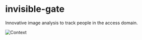 # invisible-gate
Innovative image analysis to track people in the access domain.

![Context](https://github.com/amalm/invisible-gate/doc/context.jpg)
